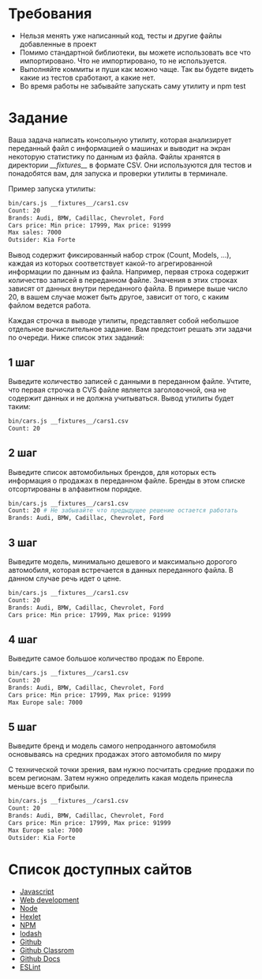 # Требования

* Нельзя менять уже написанный код, тесты и другие файлы добавленные в проект
* Помимо стандартной библиотеки, вы можете использовать все что импортировано. Что не импортировано, то не используется.
* Выполняйте коммиты и пуши как можно чаще. Так вы будете видеть какие из тестов сработают, а какие нет.
* Во время работы не забывайте запускать саму утилиту и npm test

# Задание

Ваша задача написать консольную утилиту, которая анализирует переданный файл с информацией о машинах и выводит на экран некоторую статистику по данным из файла. Файлы хранятся в директории *\_\_fixtures\_\_* в формате CSV. Они используются для тестов и понадобятся вам, для запуска и проверки утилиты в терминале.

Пример запуска утилиты:

```bash
bin/cars.js __fixtures__/cars1.csv
Count: 20
Brands: Audi, BMW, Cadillac, Chevrolet, Ford
Cars price: Min price: 17999, Max price: 91999
Max sales: 7000
Outsider: Kia Forte
```

Вывод содержит фиксированный набор строк (Count, Models, ...), каждая из которых соответствует какой-то агрегированной информации по данным из файла. Например, первая строка содержит количество записей в переданном файле. Значения в этих строках зависят от данных внутри переданного файла. В примере выше число 20, в вашем случае может быть другое, зависит от того, с каким файлом ведется работа.

Каждая строчка в выводе утилиты, представляет собой небольшое отдельное вычислительное задание. Вам предстоит решать эти задачи по очереди. Ниже список этих заданий:

## 1 шаг

Выведите количество записей с данными в переданном файле. Учтите, что первая строчка в CVS файле является заголовочной, она не содержит данных и не должна учитываться. Вывод утилиты будет таким:

```bash
bin/cars.js __fixtures__/cars1.csv
Count: 20
```

## 2 шаг

Выведите список автомобильных брендов, для которых есть информация о продажах в переданном файле. Бренды в этом списке отсортированы в алфавитном порядке.

```bash
bin/cars.js __fixtures__/cars1.csv
Count: 20 # Не забывайте что предыдущее решение остается работать
Brands: Audi, BMW, Cadillac, Chevrolet, Ford
```

## 3 шаг

Выведите модель, минимально дешевого и максимально дорогого автомобиля, которая встречается в данных переданного файла. В данном случае речь идет о цене.

```bash
bin/cars.js __fixtures__/cars1.csv
Count: 20
Brands: Audi, BMW, Cadillac, Chevrolet, Ford
Cars price: Min price: 17999, Max price: 91999
```

## 4 шаг

Выведите самое большое количество продаж по Европе.

```bash
bin/cars.js __fixtures__/cars1.csv
Count: 20
Brands: Audi, BMW, Cadillac, Chevrolet, Ford
Cars price: Min price: 17999, Max price: 91999
Max Europe sale: 7000
```

## 5 шаг

Выведите бренд и модель самого непроданного автомобиля основываясь на средних продажах этого автомобиля по миру

С технической точки зрения, вам нужно посчитать средние продажи по всем регионам. Затем нужно определить какая модель принесла меньше всего прибыли.

```bash
bin/cars.js __fixtures__/cars1.csv
Count: 20
Brands: Audi, BMW, Cadillac, Chevrolet, Ford
Cars price: Min price: 17999, Max price: 91999
Max Europe sale: 7000
Outsider: Kia Forte
```

# Список доступных сайтов

- [Javascript](https://developer.mozilla.org/ru/docs/Learn/JavaScript)
- [Web development](https://developer.mozilla.org/en-US/docs/Learn)
- [Node](https://nodejs.org/ru/docs)
- [Hexlet](https://hexlet.io)
- [NPM](https://docs.npmjs.com/)
- [lodash](https://lodash.com/docs)
- [Github](https://github.com/)
- [Github Classrom](https://classroom.github.com/)
- [Github Docs](https://docs.github.com/ru)
- [ESLint](https://eslint.org/docs/latest/)
